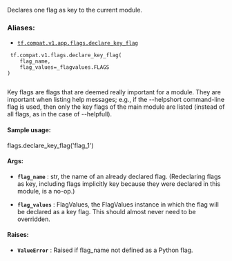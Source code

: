Declares one flag as key to the current module.



### Aliases:

- [ `tf.compat.v1.app.flags.declare_key_flag` ](/api_docs/python/tf/compat/v1/flags/declare_key_flag)



```
 tf.compat.v1.flags.declare_key_flag(
    flag_name,
    flag_values=_flagvalues.FLAGS
)
 
```

Key flags are flags that are deemed really important for a module.
They are important when listing help messages; e.g., if the
--helpshort command-line flag is used, then only the key flags of the
main module are listed (instead of all flags, as in the case of
--helpfull).



#### Sample usage:
flags.declare_key_flag('flag_1')



#### Args:

- **`flag_name`** : str, the name of an already declared flag.
(Redeclaring flags as key, including flags implicitly key
because they were declared in this module, is a no-op.)

- **`flag_values`** : FlagValues, the FlagValues instance in which the flag will
be declared as a key flag. This should almost never need to be
overridden.



#### Raises:

- **`ValueError`** : Raised if flag_name not defined as a Python flag.

